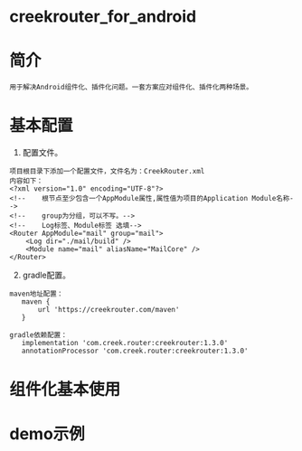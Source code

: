 # creekrouter_for_android
# 简介
```text
用于解决Android组件化、插件化问题。一套方案应对组件化、插件化两种场景。

```

# 基本配置
1. 配置文件。
```text
项目根目录下添加一个配置文件，文件名为：CreekRouter.xml
内容如下：
<?xml version="1.0" encoding="UTF-8"?>
<!--    根节点至少包含一个AppModule属性,属性值为项目的Application Module名称-->
<!--    group为分组，可以不写。-->
<!--    Log标签、Module标签 选填-->
<Router AppModule="mail" group="mail">
    <Log dir="./mail/build" />
    <Module name="mail" aliasName="MailCore" />
</Router>

```
2. gradle配置。
```text
maven地址配置：
   maven {
       url 'https://creekrouter.com/maven'
   }

gradle依赖配置：
   implementation 'com.creek.router:creekrouter:1.3.0'
   annotationProcessor 'com.creek.router:creekrouter:1.3.0'

```

# 组件化基本使用


# demo示例
